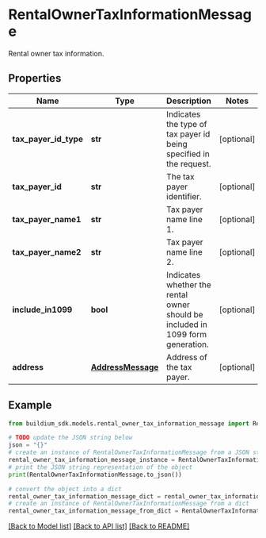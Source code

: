# RentalOwnerTaxInformationMessage

Rental owner tax information.

## Properties

Name | Type | Description | Notes
------------ | ------------- | ------------- | -------------
**tax_payer_id_type** | **str** | Indicates the type of tax payer id being specified in the request. | [optional] 
**tax_payer_id** | **str** | The tax payer identifier. | [optional] 
**tax_payer_name1** | **str** | Tax payer name line 1. | [optional] 
**tax_payer_name2** | **str** | Tax payer name line 2. | [optional] 
**include_in1099** | **bool** | Indicates whether the rental owner should be included in 1099 form generation. | [optional] 
**address** | [**AddressMessage**](AddressMessage.md) | Address of the tax payer. | [optional] 

## Example

```python
from buildium_sdk.models.rental_owner_tax_information_message import RentalOwnerTaxInformationMessage

# TODO update the JSON string below
json = "{}"
# create an instance of RentalOwnerTaxInformationMessage from a JSON string
rental_owner_tax_information_message_instance = RentalOwnerTaxInformationMessage.from_json(json)
# print the JSON string representation of the object
print(RentalOwnerTaxInformationMessage.to_json())

# convert the object into a dict
rental_owner_tax_information_message_dict = rental_owner_tax_information_message_instance.to_dict()
# create an instance of RentalOwnerTaxInformationMessage from a dict
rental_owner_tax_information_message_from_dict = RentalOwnerTaxInformationMessage.from_dict(rental_owner_tax_information_message_dict)
```
[[Back to Model list]](../README.md#documentation-for-models) [[Back to API list]](../README.md#documentation-for-api-endpoints) [[Back to README]](../README.md)


